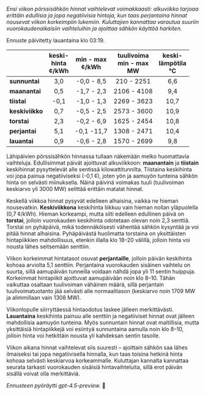 *Ensi viikon pörssisähkön hinnat vaihtelevat voimakkaasti: alkuviikko tarjoaa erittäin edullisia ja jopa negatiivisia hintoja, kun taas perjantaina hinnat nousevat viikon korkeimpiin lukemiin. Kuluttajien kannattaa varautua suuriin vuorokaudenaikaisiin vaihteluihin ja ajoittaa sähkön käyttöä harkiten.*

Ennuste päivitetty lauantaina klo 03:19.

|              | keski-<br>hinta<br>¢/kWh | min - max<br>¢/kWh | tuulivoima<br>min - max<br>MW | keski-<br>lämpötila<br>°C |
|:-------------|:------------------------:|:-------------------:|:----------------------------:|:--------------------------:|
| **sunnuntai**|            3,0           |     -0,0 - 8,5      |          210 - 2251          |            6,6             |
| **maanantai**|            0,5           |     -1,7 - 2,3      |         2106 - 4108          |            9,4             |
| **tiistai**  |           -0,1           |     -1,0 - 1,3      |         2269 - 3623          |           10,7             |
| **keskiviikko**|          0,7           |     -0,5 - 2,5      |         2573 - 3600          |           10,9             |
| **torstai**  |            2,3           |     -0,2 - 6,9      |         1625 - 2454          |           10,8             |
| **perjantai**|            5,1           |     -0,1 -11,7      |         1308 - 2471          |           10,4             |
| **lauantai** |            0,9           |     -0,6 - 2,8      |         1570 - 2699          |            9,8             |

Lähipäivien pörssisähkön hinnassa tullaan näkemään melko huomattavia vaihteluja. Edullisimmat päivät ajoittuvat alkuviikkoon: **maanantain** ja **tiistain** keskihinnat pysyttelevät alle sentissä kilowattitunnilta. Tiistaina keskihinta voi jopa painua negatiiviseksi (-0,1 ¢), joten yön ja aamuyön tunteina sähkön hinta on selvästi miinuksella. Näinä päivinä voimakas tuuli (tuulivoiman keskiarvo yli 3000 MW) selittää erittäin matalat hinnat.

Keskellä viikkoa hinnat pysyvät edelleen alhaisina, vaikka ne hieman nousevatkin. **Keskiviikkona** keskihinta liikkuu vain hieman nollan yläpuolella (0,7 ¢/kWh). Hieman korkeampi, mutta silti edelleen edullinen päivä on **torstai**, jolloin vuorokauden keskihinta odotetaan olevan noin 2,3 senttiä. Torstai on pyhäpäivä, mikä todennäköisesti vähentää sähkön kysyntää ja voi pitää hinnat alhaisina. Pyhäpäivästä huolimatta torstaina on yksittäisten hintapiikkien mahdollisuus, etenkin illalla klo 18–20 välillä, jolloin hinta voi nousta lähes seitsemään senttiin.

Viikon korkeimmat hintatasot osuvat **perjantaille**, jolloin päivän keskihinta kohoaa arviolta 5,1 senttiin. Perjantaina vuorokauden sisäinen vaihtelu on suurta, sillä aamupäivän tunneilla voidaan nähdä jopa yli 11 sentin huippuja. Korkeimmat hintapiikit ajoittuvat aamupäivään noin klo 8–10. Tähän vaikuttaa osaltaan tuulivoiman vähäinen määrä, sillä perjantain tuulivoimatuotanto jää selvästi alle normaalitason (keskiarvo noin 1709 MW ja alimmillaan vain 1308 MW).

Viikonlopulle siirryttäessä hintaodotus laskee jälleen merkittävästi. **Lauantaina** keskihinta painuu alle senttiin ja negatiiviset hinnat ovat jälleen mahdollisia aamuyön tunteina. Myös sunnuntain hinnat ovat maltillisia, mutta yksittäisiä hintapiikkejä voi esiintyä sunnuntaina aamulla noin klo 8–10, jolloin hinta voi hetkittäin nousta yli kahdeksan sentin tasolle.

Viikon aikana hinnat vaihtelevat siis suuresti – ajoittain sähkön saa lähes ilmaiseksi tai jopa negatiivisella hinnalla, kun taas toisina hetkinä hinta kohoaa selvästi keskiarvoa korkeammalle. Kuluttajan kannalta kannattaa seurata tarkasti vuorokauden sisäisiä hintavaihteluita, sillä erot päivän sisällä voivat olla merkittäviä.

*Ennusteen pyöräytti gpt-4.5-preview.* 🔄
